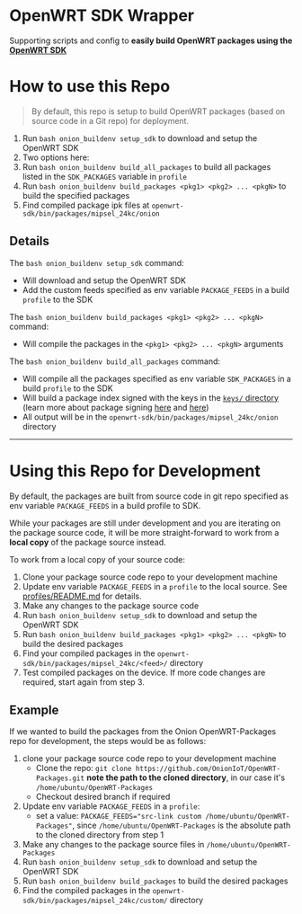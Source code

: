 # OpenWRT SDK Wrapper

Supporting scripts and config to **easily build OpenWRT packages using the [OpenWRT SDK](https://openwrt.org/docs/guide-developer/toolchain/using_the_sdk)**

# How to use this Repo

> By default, this repo is setup to build OpenWRT packages (based on source code in a Git repo) for deployment.

1. Run `bash onion_buildenv setup_sdk` to download and setup the OpenWRT SDK
2. Two options here:
  1. Run `bash onion_buildenv build_all_packages` to build all packages listed in the `SDK_PACKAGES` variable in `profile`
  1. Run `bash onion_buildenv build_packages <pkg1> <pkg2> ... <pkgN>` to build the specified packages
3. Find compiled package ipk files at `openwrt-sdk/bin/packages/mipsel_24kc/onion`

## Details

The `bash onion_buildenv setup_sdk` command:

- Will download and setup the OpenWRT SDK
- Add the custom feeds specified as env variable `PACKAGE_FEEDS` in a build `profile` to the SDK

The `bash onion_buildenv build_packages <pkg1> <pkg2> ... <pkgN>` command:

- Will compile the packages in the `<pkg1> <pkg2> ... <pkgN>` arguments

The `bash onion_buildenv build_all_packages` command:

- Will compile all the packages specified as env variable `SDK_PACKAGES` in a build `profile` to the SDK
- Will build a package index signed with the keys in the [`keys/` directory](./keys) (learn more about package signing [here](https://openwrt.org/docs/guide-user/security/release_signatures) and [here](https://openwrt.org/docs/guide-developer/toolchain/using_the_sdk))
- All output will be in the `openwrt-sdk/bin/packages/mipsel_24kc/onion` directory

---

# Using this Repo for Development

By default, the packages are built from source code in git repo specified as env variable `PACKAGE_FEEDS` in a build profile to SDK.

While your packages are still under development and you are iterating on the package source code, it will be more straight-forward to work from a **local copy** of the package source instead.

To work from a local copy of your source code:

1. Clone your package source code repo to your development machine
2. Update env variable `PACKAGE_FEEDS` in a `profile` to the local source. See [profiles/README.md](./profiles/README.md) for details.
3. Make any changes to the package source code
4. Run `bash onion_buildenv setup_sdk` to download and setup the OpenWRT SDK
5. Run `bash onion_buildenv build_packages <pkg1> <pkg2> ... <pkgN>` to build the desired packages
6. Find your compiled packages in the `openwrt-sdk/bin/packages/mipsel_24kc/<feed>/` directory
7. Test compiled packages on the device. If more code changes are required, start again from step 3.


## Example

If we wanted to build the packages from the Onion OpenWRT-Packages repo for development, the steps would be as follows:

1. clone your package source code repo to your development machine
    * Clone the repo: `git clone https://github.com/OnionIoT/OpenWRT-Packages.git` **note the path to the cloned directory**, in our case it's `/home/ubuntu/OpenWRT-Packages`
    * Checkout desired branch if required
2. Update env variable `PACKAGE_FEEDS` in a `profile`:
    * set a value: `PACKAGE_FEEDS="src-link custom /home/ubuntu/OpenWRT-Packages"`, since `/home/ubuntu/OpenWRT-Packages` is the absolute path to the cloned directory from step 1
3. Make any changes to the package source files in `/home/ubuntu/OpenWRT-Packages`
4. Run `bash onion_buildenv setup_sdk` to download and setup the OpenWRT SDK
5. Run `bash onion_buildenv build_packages` to build the desired packages
6. Find the compiled packages in the `openwrt-sdk/bin/packages/mipsel_24kc/custom/` directory
